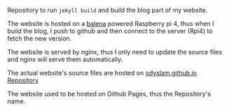 Repository to run `jekyll build` and build the blog part of my website. 

The website is hosted on a [balena](https://balena.io) powered Raspberry pi 4, thus when I build the blog, I push to github and then connect to the server (Rpi4) to fetch the new version.

The website is served by nginx, thus I only need to update the source files and nginx will serve them automatically.

The actual website's source files are hosted on [odyslam.github.io Repository](https://github/odyslam/odyslam.github.io) 

The website used to be hosted on Github Pages, thus the Repository's name.
